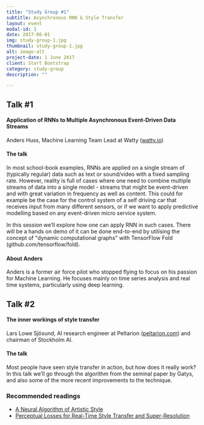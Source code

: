 ```yaml
---
title: "Study Group #1"
subtitle: Asynchronous RNN & Style Transfer
layout: event
modal-id: 1
date: 2017-06-01
img: study-group-1.jpg
thumbnail: study-group-1.jpg
alt: image-alt
project-date: 1 June 2017
client: Start Bootstrap
category: study-group
description: "" 

---
```

## Talk #1
#### Application of RNNs to Multiple Asynchronous Event-Driven Data Streams
Anders Huss, Machine Learning Team Lead at Watty ([watty.io](watty.io))
    
#### The talk
In most school-book examples, RNNs are applied on a single stream of (typically regular) data such as text or sound/video with a fixed sampling rate. However, reality is full of cases where one need to combine multiple streams of data into a single model - streams that might be event-driven and with great variation in frequency as well as content. This could for example be the case for the control system of a self driving car that receives input from many different sensors, or if we want to apply predictive modelling based on any event-driven micro service system.
    
In this session we’ll explore how one can apply RNN in such cases. There will be a hands on demo of it can be done end-to-end by utilising the concept of \"dynamic computational graphs\" with TensorFlow Fold (github.com/tensorflow/fold).

#### About Anders
Anders is a former air force pilot who stopped flying to focus on his passion for Machine Learning. He focuses mainly on time series analysis and real time systems, particularly using deep learning. 
    
## Talk #2
#### The inner workings of style transfer
Lars Lowe Sjösund, AI research engineer at Peltarion ([peltarion.com](peltarion.com)) and chairman of Stockholm AI.
    
#### The talk
Most people have seen style transfer in action, but how does it really work? In this talk we’ll go through the algorithm from the seminal paper by Gatys, and also some of the more recent improvements to the technique. 
    
### Recommended readings
* [A Neural Algorithm of Artistic Style](https://arxiv.org/abs/1508.06576)
* [Perceptual Losses for Real-Time Style Transfer and Super-Resolution](http://cs.stanford.edu/people/jcjohns/papers/eccv16/JohnsonECCV16.pdf)
